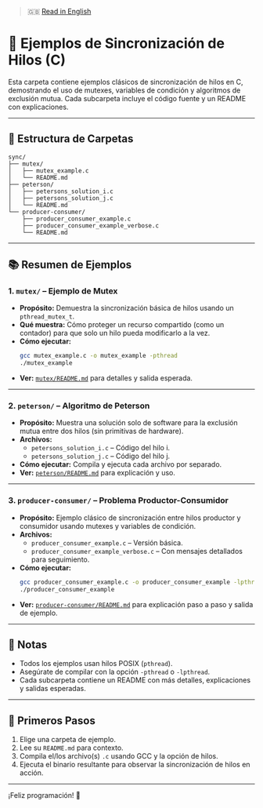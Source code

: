 > 🇬🇧 [Read in English](README.md)

# 🔗 Ejemplos de Sincronización de Hilos (C)

Esta carpeta contiene ejemplos clásicos de sincronización de hilos en C, demostrando el uso de mutexes, variables de condición y algoritmos de exclusión mutua. Cada subcarpeta incluye el código fuente y un README con explicaciones.

---

## 📁 Estructura de Carpetas

```
sync/
├── mutex/
│   ├── mutex_example.c
│   └── README.md
├── peterson/
│   ├── petersons_solution_i.c
│   ├── petersons_solution_j.c
│   └── README.md
└── producer-consumer/
    ├── producer_consumer_example.c
    ├── producer_consumer_example_verbose.c
    └── README.md
```

---

## 📚 Resumen de Ejemplos

### 1. `mutex/` – Ejemplo de Mutex

- **Propósito:** Demuestra la sincronización básica de hilos usando un `pthread_mutex_t`.
- **Qué muestra:** Cómo proteger un recurso compartido (como un contador) para que solo un hilo pueda modificarlo a la vez.
- **Cómo ejecutar:**
  ```bash
  gcc mutex_example.c -o mutex_example -pthread
  ./mutex_example
  ```
- **Ver:** [`mutex/README.md`](mutex/README.md) para detalles y salida esperada.

---

### 2. `peterson/` – Algoritmo de Peterson

- **Propósito:** Muestra una solución solo de software para la exclusión mutua entre dos hilos (sin primitivas de hardware).
- **Archivos:**
  - `petersons_solution_i.c` – Código del hilo i.
  - `petersons_solution_j.c` – Código del hilo j.
- **Cómo ejecutar:** Compila y ejecuta cada archivo por separado.
- **Ver:** [`peterson/README.md`](peterson/README.md) para explicación y uso.

---

### 3. `producer-consumer/` – Problema Productor-Consumidor

- **Propósito:** Ejemplo clásico de sincronización entre hilos productor y consumidor usando mutexes y variables de condición.
- **Archivos:**
  - `producer_consumer_example.c` – Versión básica.
  - `producer_consumer_example_verbose.c` – Con mensajes detallados para seguimiento.
- **Cómo ejecutar:**
  ```bash
  gcc producer_consumer_example.c -o producer_consumer_example -lpthread
  ./producer_consumer_example
  ```
- **Ver:** [`producer-consumer/README.md`](producer-consumer/README.md) para explicación paso a paso y salida de ejemplo.

---

## 📝 Notas

- Todos los ejemplos usan hilos POSIX (`pthread`).
- Asegúrate de compilar con la opción `-pthread` o `-lpthread`.
- Cada subcarpeta contiene un README con más detalles, explicaciones y salidas esperadas.

---

## 🚀 Primeros Pasos

1. Elige una carpeta de ejemplo.
2. Lee su `README.md` para contexto.
3. Compila el/los archivo(s) `.c` usando GCC y la opción de hilos.
4. Ejecuta el binario resultante para observar la sincronización de hilos en acción.

---

¡Feliz programación! 🧵
